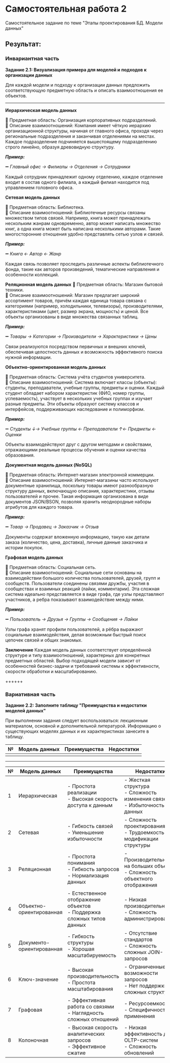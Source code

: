 # Самостоятельная работа 2

Самостоятельное задание по теме "Этапы проектирования БД. Модели данных"

## Результат:

### Инвариантная часть

__Задание 2.1: Визуализация примера для моделей и подходов к организации данных__

Для каждой модели и подходу к организации данных предложить соответствующую предметную область и описать взаимоотношения ее объектов.

---

**Иерархическая модель данных**

:small_blue_diamond: Предметная область: Организация корпоративных подразделений.\
:small_blue_diamond: Описание взаимоотношений: Компания имеет чёткую иерархию организационной структуры, начиная от главного офиса, проходя через региональные подразделения и заканчивая отделениями на местах. Каждое подразделение подчиняется вышестоящему подразделению строго линейно, образуя древовидную структуру.

***Пример:***

:heavy_minus_sign: *Главный офис → Филиалы → Отделения → Сотрудники*

Каждый сотрудник принадлежит одному отделению, каждое отделение входит в состав одного филиала, а каждый филиал находится под управлением головного офиса.

**Сетевая модель данных**

:small_blue_diamond: Предметная область: Библиотека.\
:small_blue_diamond: Описание взаимоотношений: Библиотечные ресурсы связаны множеством типов связей. Например, книга может принадлежать нескольким жанрам одновременно, автор может написать множество книг, а одна книга может быть написана несколькими авторами. Такие многосторонние отношения удобно представлять сетью узлов и связей.

***Пример:***

:heavy_minus_sign: *Книга ← Автор ← Жанр*

Каждая связь позволяет проследить различные аспекты библиотечного фонда, такие как авторов произведений, тематические направления и особенности коллекций.

**Реляционная модель данных**
:small_blue_diamond: Предметная область: Магазин бытовой техники.\
:small_blue_diamond: Описание взаимоотношений: Магазин предлагает широкий ассортимент товаров, причём каждая единица товара связана с категориями (например, холодильники, телевизоры), производителями, характеристиками (цвет, размер экрана, мощность) и ценой. Все объекты организованы в виде множества связанных таблиц.

***Пример:***

:heavy_minus_sign: *Товары → Категории → Производители → Характеристики → Цены*

Связи реализуются посредством первичных и внешних ключей, обеспечивая целостность данных и возможность эффективного поиска нужной информации.

**Объектно-ориентированная модель данных**

:small_blue_diamond: Предметная область: Система учёта студентов университета.\
:small_blue_diamond: Описание взаимоотношений: Система включает классы (объекты): студенты, преподаватели, учебные группы, предметы и оценки. Каждый студент обладает набором характеристик (ФИО, номер группы, успеваемость), участвует в нескольких учебных группах и изучает разные предметы. Эти объекты образуют систему классов и интерфейсов, поддерживающих наследование и полиморфизм.

***Пример:***

:heavy_minus_sign: *Студенты ↓→ Учебные группы ← Преподаватели ↑← Предметы ← Оценки*

Объекты взаимодействуют друг с другом методами и свойствами, отражающими реальные процессы обучения и оценки качества образования.

**Документная модель данных (NoSQL)**

:small_blue_diamond: Предметная область: Интернет-магазин электронной коммерции.\
:small_blue_diamond: Описание взаимоотношений: Интернет-магазины часто используют документные хранилища, поскольку товары имеют разнообразную структуру данных, включающую описания, характеристики, отзывы пользователей и прочее. Такая информация организована в виде документов JSON/BSON, позволяя хранить неоднородные наборы атрибутов для каждого товара.

***Пример:***

:heavy_minus_sign: *Товар → Продавец → Заказчик → Отзыв*

Документы содержат вложенную информацию, такую как детали заказа (количество, цена, доставка), личные данные заказчика и истории покупок.

**Графовая модель данных**

:small_blue_diamond: Предметная область: Социальная сеть.\
:small_blue_diamond: Описание взаимоотношений: Социальные сети основаны на взаимодействии большого количества пользователей, друзей, групп и сообществ. Пользователи соединены связями дружбы, участия в сообществах и взаимных реакций (лайки, комментарии). Эта сложная система идеально представляется в виде графа, где узлы представляют участников, а ребра показывают взаимодействие между ними.

***Пример:***

:heavy_minus_sign: *Пользователь → Друзья → Группы → Сообщения → Лайки*

Узлы графа хранят профили пользователей, а рёбра выражают социальные взаимодействия, делая возможным быстрый поиск цепочек связей и общих знакомых.

**Заключение**
Каждая модель данных соответствует определённой структуре и типу взаимоотношений, характерных для конкретных предметных областей. Выбор подходящей модели зависит от особенностей бизнес-задачи и требований системы к эффективности, скорости обработки и масштабированию.

++++++

### Вариативная часть

__Задание 2.2: Заполните таблицу "Преимущества и недостатки моделей данных"__

При выполнении задания следует воспользоваться: лекционным материалом, основной и дополнительной литературой. Информацию о существующих моделях данных и их характеристиках занесите в таблицу.

| № | Модель данных | Преимущества | Недостатки |
|---| ------------- | ----------- | ------------|
|   |               |             |             |

---

| № | Модель данных       | Преимущества                                                                 | Недостатки                                                                 |
|---|---------------------|------------------------------------------------------------------------------|----------------------------------------------------------------------------|
| 1 | Иерархическая       | - Простота реализации<br>- Высокая скорость доступа к данным                 | - Жесткая структура<br>- Сложность изменения связей<br>- Избыточность данных |
| 2 | Сетевая             | - Гибкость связей<br>- Уменьшение избыточности                              | - Сложность проектирования<br>- Трудоемкость модификации структуры         |
| 3 | Реляционная         | - Простота понимания<br>- Гибкость запросов<br>- Нормализация данных        | - Производительность на больших объемах<br>- Сложность объектного отображения |
| 4 | Объектно-ориентированная | - Естественное отображение объектов<br>- Поддержка сложных типов данных | - Низкая производительность<br>- Сложность администрирования               |
| 5 | Документо-ориентированная | - Гибкость структуры<br>- Хорошая масштабируемость                     | - Отсутствие стандартов<br>- Сложность сложных JOIN-запросов               |
| 6 | Ключ-значение       | - Высокая производительность<br>- Простота масштабирования                 | - Ограниченные возможности запросов<br>- Нет поддержки сложных структур     |
| 7 | Графовая            | - Эффективная работа со связями<br>- Наглядность сложных отношений         | - Ресурсоемкость<br>- Специфичность применения                             |
| 8 | Колоночная          | - Высокая скорость аналитических запросов<br>- Эффективное сжатие          | - Низкая эффективность для OLTP-систем<br>- Сложность обновлений           |
